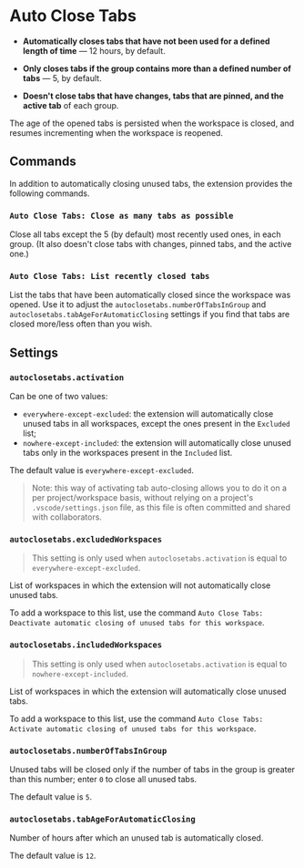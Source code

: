 # Auto Close Tabs

- **Automatically closes tabs that have not been used for a defined length of time** — 12 hours, by default.

- **Only closes tabs if the group contains more than a defined number of tabs** — 5, by default.

- **Doesn't close tabs that have changes, tabs that are pinned, and the active tab** of each group.

The age of the opened tabs is persisted when the workspace is closed, and resumes incrementing when the workspace is reopened.

## Commands

In addition to automatically closing unused tabs, the extension provides the following commands.

### `Auto Close Tabs: Close as many tabs as possible`

Close all tabs except the 5 (by default) most recently used ones, in each group. (It also doesn't close tabs with changes, pinned tabs, and the active one.)

### `Auto Close Tabs: List recently closed tabs`

List the tabs that have been automatically closed since the workspace was opened. Use it to adjust the `autoclosetabs.numberOfTabsInGroup` and `autoclosetabs.tabAgeForAutomaticClosing` settings if you find that tabs are closed more/less often than you wish.

## Settings

### `autoclosetabs.activation`

Can be one of two values:

- `everywhere-except-excluded`: the extension will automatically close unused tabs in all workspaces, except the ones present in the `Excluded` list;
- `nowhere-except-included`: the extension will automatically close unused tabs only in the workspaces present in the `Included` list.

The default value is `everywhere-except-excluded`.

> Note: this way of activating tab auto-closing allows you to do it on a per project/workspace basis, without relying on a project's `.vscode/settings.json` file, as this file is often committed and shared with collaborators.

### `autoclosetabs.excludedWorkspaces`

> This setting is only used when `autoclosetabs.activation` is equal to `everywhere-except-excluded`.

List of workspaces in which the extension will not automatically close unused tabs.

To add a workspace to this list, use the command `Auto Close Tabs: Deactivate automatic closing of unused tabs for this workspace`.

### `autoclosetabs.includedWorkspaces`

> This setting is only used when `autoclosetabs.activation` is equal to `nowhere-except-included`.

List of workspaces in which the extension will automatically close unused tabs.

To add a workspace to this list, use the command `Auto Close Tabs: Activate automatic closing of unused tabs for this workspace`.

### `autoclosetabs.numberOfTabsInGroup`

Unused tabs will be closed only if the number of tabs in the group is greater than this number; enter `0` to close all unused tabs.

The default value is `5`.

### `autoclosetabs.tabAgeForAutomaticClosing`

Number of hours after which an unused tab is automatically closed.

The default value is `12`.
